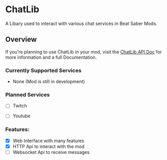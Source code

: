 # ChatLib

A Libary used to interact with various chat services in Beat Saber Mods.


## Overview

If you're planning to use ChatLib in your mod, visit the [ChatLib API Doc](./apidoc/index.md) for more information and a full Documentation.

### Currently Supported Services
- None (Mod is still in development)

### Planned Services
- [ ] Twitch
- [ ] Youtube


### Features:

- [x] Web Interface with many features
- [x] HTTP Api to interact with the mod
- [ ] Websocket Api to receive messages